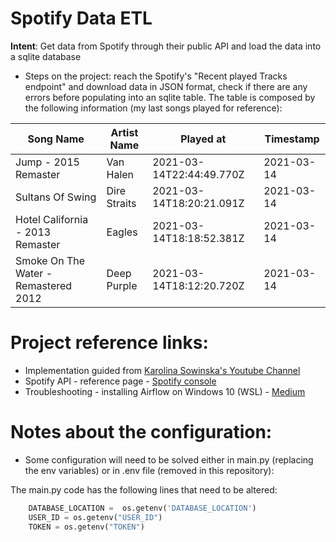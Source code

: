 # Spotify Data ETL

**Intent**: Get data from Spotify through their public API and load the data into a sqlite database

- Steps on the project: reach the Spotify's "Recent played Tracks endpoint" and download data in JSON format, check if there are any errors before populating into an sqlite table. The table is composed by the following information (my last songs played for reference):

| Song Name      | Artist Name | Played at | Timestamp |
| ----------- | ----------- | --- | --- |
| Jump - 2015 Remaster |	Van Halen |	2021-03-14T22:44:49.770Z	| 2021-03-14 | 
| Sultans Of Swing	| Dire Straits	|2021-03-14T18:20:21.091Z	| 2021-03-14 |
| Hotel California - 2013 Remaster	| Eagles	| 2021-03-14T18:18:52.381Z	| 2021-03-14 |
| Smoke On The Water - Remastered 2012 |	Deep Purple	| 2021-03-14T18:12:20.720Z | 2021-03-14 |


# Project reference links:
* Implementation guided from [Karolina Sowinska's Youtube Channel](https://www.youtube.com/channel/UCAxnMry1lETl47xQWABvH7g)
 * Spotify API - reference page - [Spotify console](https://developer.spotify.com/console/)
 * Troubleshooting - installing Airflow on Windows 10 (WSL) -  [Medium](https://medium.com/@ryanroline/installing-apache-airflow-on-windows-10-5247aa1249ef)

# Notes about the configuration:
* Some configuration will need to be solved either in main.py (replacing the env variables) or in .env file (removed in this repository):

The main.py code has the following lines that need to be altered:
```python
    DATABASE_LOCATION =  os.getenv('DATABASE_LOCATION')
    USER_ID = os.getenv("USER_ID")
    TOKEN = os.getenv("TOKEN")
```

